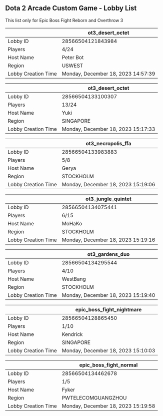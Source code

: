 ## Dota 2 Arcade Custom Game - Lobby List

This list only for Epic Boss Fight Reborn and Overthrow 3

|  | ot3_desert_octet |
| ------ | ------ |
| Lobby ID | 28566504121843984 |
| Players | 4/24 |
| Host Name | Peter Bot |
| Region | USWEST |
| Lobby Creation Time | Monday, December 18, 2023 14:57:39 |


|  | ot3_desert_octet |
| ------ | ------ |
| Lobby ID | 28566504133100307 |
| Players | 13/24 |
| Host Name | Yuki |
| Region | SINGAPORE |
| Lobby Creation Time | Monday, December 18, 2023 15:17:33 |


|  | ot3_necropolis_ffa |
| ------ | ------ |
| Lobby ID | 28566504133983883 |
| Players | 5/8 |
| Host Name | Gerya |
| Region | STOCKHOLM |
| Lobby Creation Time | Monday, December 18, 2023 15:19:06 |


|  | ot3_jungle_quintet |
| ------ | ------ |
| Lobby ID | 28566504134075441 |
| Players | 6/15 |
| Host Name | MoHaKo |
| Region | STOCKHOLM |
| Lobby Creation Time | Monday, December 18, 2023 15:19:16 |


|  | ot3_gardens_duo |
| ------ | ------ |
| Lobby ID | 28566504134295544 |
| Players | 4/10 |
| Host Name | WestBang |
| Region | STOCKHOLM |
| Lobby Creation Time | Monday, December 18, 2023 15:19:40 |


|  | epic_boss_fight_nightmare |
| ------ | ------ |
| Lobby ID | 28566504128865450 |
| Players | 1/10 |
| Host Name | Kendrick |
| Region | SINGAPORE |
| Lobby Creation Time | Monday, December 18, 2023 15:10:03 |


|  | epic_boss_fight_normal |
| ------ | ------ |
| Lobby ID | 28566504134462678 |
| Players | 1/5 |
| Host Name | Fyker |
| Region | PWTELECOMGUANGZHOU |
| Lobby Creation Time | Monday, December 18, 2023 15:19:58 |


